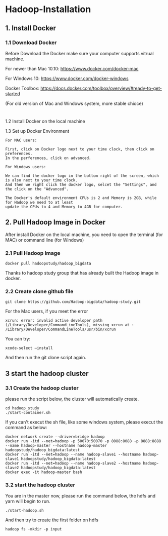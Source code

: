 # Hadoop-Installation

## 1. Install Docker

### 1.1 Download Docker 
	
Before Download the Docker make sure your computer supports vitrual machine.

For newer than Mac 10.10: https://www.docker.com/docker-mac
	
For Windows 10: https://www.docker.com/docker-windows

Docker Toolbox: https://docs.docker.com/toolbox/overview/#ready-to-get-started

(For old version of Mac and Windows system, more stable chioce)
#


 1.2 Install Docker on the local machine
	
 1.3 Set up Docker Environment

	For MAC users:
	
	First, click on Docker logo next to your time clock, then click on preferences.
	In the perferences, click on advanced. 
	
	For Windows users:
	
	We can find the docker logo in the bottom right of the screen, which is also next to your time clock. 
	And then we right click the docker logo, selcet the "Settings", and the click on the "Advanced".
	
	The Docker's default environment CPUs is 2 and Memory is 2GB, while for Hadoop we need to at least
	update the CPUs to 4 and Memory to 4GB for computer.
	
	
	
## 2. Pull Hadoop Image in Docker

After install Docker on the local machine, you need to open the terminal (for MAC) or command line (for Windows)
	
### 2.1 Pull Hadoop Image
	

	docker pull hadoopstudy/hadoop_bigdata

Thanks to hadoop study group that has already built the Hadoop image in docker.
	


	
### 2.2 Create clone github file
	
	git clone https://github.com/Hadoop-bigdata/hadoop-study.git
	
For the Mac users, if you meet the error

	xcrun: error: invalid active developer path (/Library/Developer/CommandLineTools), missing xcrun at : /Library/Developer/CommandLineTools/usr/bin/xcrun

You can try:

	xcode-select –install

And then run the git clone script again.

	

## 3 start the hadoop cluster

### 3.1 Create the hadoop cluster
please run the script below, the cluster will automatically create.

	cd hadoop_study
	./start-container.sh

	
If you can't execut the sh file, like some windows system, please execut the command as below:

	docker network create --driver=bridge hadoop
	docker run -itd --net=hadoop -p 50070:50070 -p 8088:8088 -p 8888:8888 --name hadoop-master --hostname hadoop-master hadoopstudy/hadoop_bigdata:latest
	docker run -itd --net=hadoop --name hadoop-slave1 --hostname hadoop-slave1 hadoopstudy/hadoop_bigdata:latest
	docker run -itd --net=hadoop --name hadoop-slave2 --hostname hadoop-slave2 hadoopstudy/hadoop_bigdata:latest
	docker exec -it hadoop-master bash
	
### 3.2 start the hadoop cluster
You are in the master now, please run the command below, the hdfs and yarn will begin to run.

	./start-hadoop.sh
And then try to create the first folder on hdfs

	hadoop fs -mkdir -p input

	

